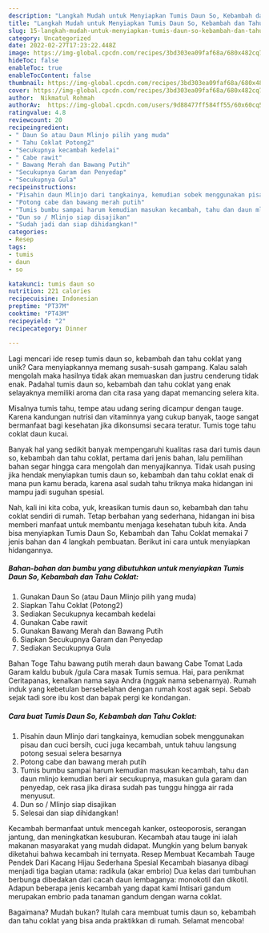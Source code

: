 ```yaml
---
description: "Langkah Mudah untuk Menyiapkan Tumis Daun So, Kebambah dan Tahu Coklat Anti Gagal"
title: "Langkah Mudah untuk Menyiapkan Tumis Daun So, Kebambah dan Tahu Coklat Anti Gagal"
slug: 15-langkah-mudah-untuk-menyiapkan-tumis-daun-so-kebambah-dan-tahu-coklat-anti-gagal
category: Uncategorized
date: 2022-02-27T17:23:22.448Z
image: https://img-global.cpcdn.com/recipes/3bd303ea09faf68a/680x482cq70/tumis-daun-so-kebambah-dan-tahu-coklat-foto-resep-utama.jpg
hideToc: false
enableToc: true
enableTocContent: false
thumbnail: https://img-global.cpcdn.com/recipes/3bd303ea09faf68a/680x482cq70/tumis-daun-so-kebambah-dan-tahu-coklat-foto-resep-utama.jpg
cover: https://img-global.cpcdn.com/recipes/3bd303ea09faf68a/680x482cq70/tumis-daun-so-kebambah-dan-tahu-coklat-foto-resep-utama.jpg
author:  Nikmatul Rohmah
authorAv:  https://img-global.cpcdn.com/users/9d88477ff584ff55/60x60cq50/avatar.jpg
ratingvalue: 4.8
reviewcount: 20
recipeingredient:
- " Daun So atau Daun Mlinjo pilih yang muda"
- " Tahu Coklat Potong2"
- "Secukupnya kecambah kedelai"
- " Cabe rawit"
- " Bawang Merah dan Bawang Putih"
- "Secukupnya Garam dan Penyedap"
- "Secukupnya Gula"
recipeinstructions:
- "Pisahin daun Mlinjo dari tangkainya, kemudian sobek menggunakan pisau dan cuci bersih, cuci juga kecambah, untuk tahuu langsung potong sesuai selera besarnya"
- "Potong cabe dan bawang merah putih"
- "Tumis bumbu sampai harum kemudian masukan kecambah, tahu dan daun mlinjo kemudian beri air secukupnya, masukan gula garam dan penyedap, cek rasa jika dirasa sudah pas tunggu hingga air rada menyusut."
- "Dun so / Mlinjo siap disajikan"
- "Sudah jadi dan siap dihidangkan!"
categories:
- Resep
tags:
- tumis
- daun
- so

katakunci: tumis daun so 
nutrition: 221 calories
recipecuisine: Indonesian
preptime: "PT37M"
cooktime: "PT43M"
recipeyield: "2"
recipecategory: Dinner

---
```



Lagi mencari ide resep tumis daun so, kebambah dan tahu coklat yang unik? Cara menyiapkannya memang susah-susah gampang. Kalau salah mengolah maka hasilnya tidak akan memuaskan dan justru cenderung tidak enak. Padahal tumis daun so, kebambah dan tahu coklat yang enak selayaknya memiliki aroma dan cita rasa yang dapat memancing selera kita.


Misalnya tumis tahu, tempe atau udang sering dicampur dengan tauge. Karena kandungan nutrisi dan vitaminnya yang cukup banyak, taoge sangat bermanfaat bagi kesehatan jika dikonsumsi secara teratur. Tumis toge tahu coklat daun kucai.

Banyak hal yang sedikit banyak mempengaruhi kualitas rasa dari tumis daun so, kebambah dan tahu coklat, pertama dari jenis bahan, lalu pemilihan bahan segar hingga cara mengolah dan menyajikannya. Tidak usah pusing jika hendak menyiapkan tumis daun so, kebambah dan tahu coklat enak di mana pun kamu berada, karena asal sudah tahu triknya maka hidangan ini mampu jadi suguhan spesial.


Nah, kali ini kita coba, yuk, kreasikan tumis daun so, kebambah dan tahu coklat sendiri di rumah. Tetap berbahan yang sederhana, hidangan ini bisa memberi manfaat untuk membantu menjaga kesehatan tubuh kita. Anda bisa menyiapkan Tumis Daun So, Kebambah dan Tahu Coklat memakai 7 jenis bahan dan 4 langkah pembuatan. Berikut ini cara untuk menyiapkan hidangannya.

<!--inarticleads1-->

##### Bahan-bahan dan bumbu yang dibutuhkan untuk menyiapkan Tumis Daun So, Kebambah dan Tahu Coklat:

1. Gunakan  Daun So (atau Daun Mlinjo pilih yang muda)
1. Siapkan  Tahu Coklat (Potong2)
1. Sediakan Secukupnya kecambah kedelai
1. Gunakan  Cabe rawit
1. Gunakan  Bawang Merah dan Bawang Putih
1. Siapkan Secukupnya Garam dan Penyedap
1. Sediakan Secukupnya Gula


Bahan Toge Tahu bawang putih merah daun bawang Cabe Tomat Lada Garam kaldu bubuk /gula Cara masak Tumis semua. Hai, para penikmat Ceritapanas, kenalkan nama saya Andra (nggak nama sebenarnya). Rumah induk yang kebetulan bersebelahan dengan rumah kost agak sepi. Sebab sejak tadi sore ibu kost dan bapak pergi ke kondangan. 

<!--inarticleads2-->

##### Cara buat Tumis Daun So, Kebambah dan Tahu Coklat:

1. Pisahin daun Mlinjo dari tangkainya, kemudian sobek menggunakan pisau dan cuci bersih, cuci juga kecambah, untuk tahuu langsung potong sesuai selera besarnya
1. Potong cabe dan bawang merah putih
1. Tumis bumbu sampai harum kemudian masukan kecambah, tahu dan daun mlinjo kemudian beri air secukupnya, masukan gula garam dan penyedap, cek rasa jika dirasa sudah pas tunggu hingga air rada menyusut.
1. Dun so / Mlinjo siap disajikan
1. Selesai dan siap dihidangkan!

Kecambah bermanfaat untuk mencegah kanker, osteoporosis, serangan jantung, dan meningkatkan kesuburan. Kecambah atau tauge ini ialah makanan masyarakat yang mudah didapat. Mungkin yang belum banyak diketahui bahwa kecambah ini ternyata. Resep Membuat Kecambah Tauge Pendek Dari Kacang Hijau Sederhana Spesial Kecambah biasanya dibagi menjadi tiga bagian utama: radikula (akar embrio) Dua kelas dari tumbuhan berbunga dibedakan dari cacah daun lembaganya: monokotil dan dikotil. Adapun beberapa jenis kecambah yang dapat kami Intisari gandum merupakan embrio pada tanaman gandum dengan warna coklat. 

Bagaimana? Mudah bukan? Itulah cara membuat tumis daun so, kebambah dan tahu coklat yang bisa anda praktikkan di rumah. Selamat mencoba!
